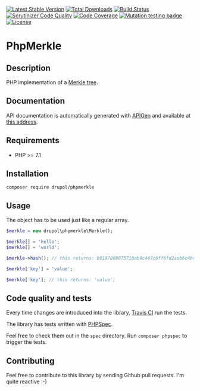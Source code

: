 [![Latest Stable Version](https://poser.pugx.org/drupol/phpmerkle/v/stable)](https://packagist.org/packages/drupol/phpmerkle)
 [![Total Downloads](https://poser.pugx.org/drupol/phpmerkle/downloads)](https://packagist.org/packages/drupol/phpmerkle)
 [![Build Status](https://travis-ci.org/drupol/phpmerkle.svg?branch=master)](https://travis-ci.org/drupol/phpmerkle)
 [![Scrutinizer Code Quality](https://scrutinizer-ci.com/g/drupol/phpmerkle/badges/quality-score.png?b=master)](https://scrutinizer-ci.com/g/drupol/phpmerkle/?branch=master)
 [![Code Coverage](https://scrutinizer-ci.com/g/drupol/phpmerkle/badges/coverage.png?b=master)](https://scrutinizer-ci.com/g/drupol/phpmerkle/?branch=master)
 [![Mutation testing badge](https://badge.stryker-mutator.io/github.com/drupol/phpmerkle/master)](https://stryker-mutator.github.io)
 [![License](https://poser.pugx.org/drupol/phpmerkle/license)](https://packagist.org/packages/drupol/phpmerkle)

# PhpMerkle

## Description

PHP implementation of a [Merkle tree](https://en.wikipedia.org/wiki/Merkle_tree).

## Documentation

API documentation is automatically generated with [APIGen](https://github.com/ApiGen/ApiGen) and available at [this address](https://not-a-number.io/phpmerkle/).

## Requirements

* PHP >= 7.1

## Installation

```composer require drupol/phpmerkle```

## Usage

The object has to be used just like a regular array.

```php
$merkle = new drupol\phpmerkle\Merkle();

$merkle[] = 'hello';
$merkle[] = 'world';

$merkle->hash(); // this returns: b9187808075710ab9c447c6ff6fd2aeb6c4bc10cf752e849102b87c0ecf97824

$merkle['key'] = 'value';

$merkle['key']; // this returns: 'value';
```
## Code quality and tests

Every time changes are introduced into the library, [Travis CI](https://travis-ci.org/drupol/phpmerkle/builds) run the tests.

The library has tests written with [PHPSpec](http://www.phpspec.net/).

Feel free to check them out in the `spec` directory. Run `composer phpspec` to trigger the tests.

## Contributing

Feel free to contribute to this library by sending Github pull requests. I'm quite reactive :-)
